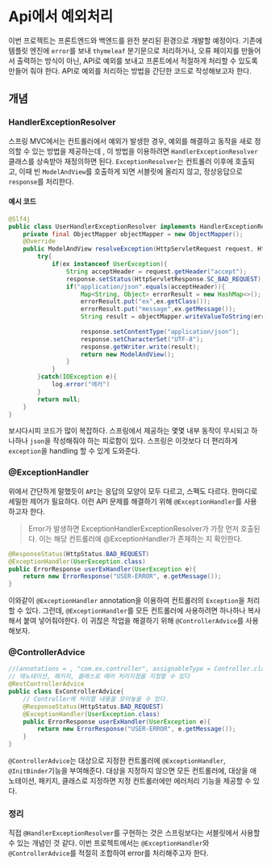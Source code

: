 # Api에서 예외처리
이번 프로젝트는 프론트엔드와 백엔드를 완전 분리된 환경으로 개발할 예정이다. 기존에 템플릿 엔진에 ```error```를 보내 ```thymeleaf``` 분기문으로 처리하거나,  오류 페이지를 만들어서 출력하는 방식이 아닌, API로 예외를 보내고 프론트에서 적절하게 처리할 수 있도록 만들어 줘야 한다. 
API로 예외를 처리하는 방법을 간단한 코드로 작성해보고자 한다.

## 개념
### HandlerExceptionResolver
스프링 MVC에서는 컨트롤러에서 예외가 발생한 경우, 예외를 해결하고 동작을 새로 정의할 수 있는 방법을 제공하는데 , 이 방법을 이용하려면 ```HandlerExceptionResolver``` 클래스를 상속받아 재정의하면 된다. 
```ExceptionResolver```는 컨트롤러 이후에 호출되고, 이때 빈 ```ModelAndView```를 호출하게 되면 서블릿에 올리지 않고, 정상응답으로 ```response```를 처리한다.
#### 예시 코드
```java
@Slf4j  
public class UserHandlerExceptionResolver implements HandlerExceptionResolver {
	private final ObjectMapper objectMapper = new ObjectMapper();
	@Override  
	public ModelAndView resolveException(HttpServletRequest request, HttpServletResponse response, Object handler, Exception ex) {
		try{
			if(ex instanceof UserException){
				String acceptHeader = request.getHeader("accept");
				response.setStatus(HttpServletResponse.SC_BAD_REQUEST);
				if("application/json".equals(acceptHeader)){
					Map<String, Object> errorResult = new HashMap<>();
					errorResult.put("ex",ex.getClass());
					errorResult.put("message",ex.getMessage());
					String result = objectMapper.writeValueToString(errorResult);
					
					response.setContentType("application/json");
					response.setCharacterSet("UTF-8");
					response.getWriter.write(result);
					return new ModelAndView();
				}
			}
		}catch(IOException e){
			log.error("에러")
		}
		return null;
	}
}
```
보시다시피 코드가 많이 복잡하다. 스프링에서 제공하는 몇몇 내부 동작이 무시되고 하나하나 ```json```을 작성해줘야 하는 피로함이 있다. 스프링은 이것보다 더 편리하게 ```exception```을 handling 할 수 있게 도와준다.

### @ExceptionHandler
위에서 간단하게 말했듯이 ```API```는 응답의 모양이 모두 다르고, 스펙도 다르다. 한마디로 세밀한 제어가 필요하다. 이런 API 문제를 해결하기 위해 ```@ExceptionHandler```를 사용하고자 한다.
> Error가 발생하면 ExceptionHandlerExceptionResolver가 가장 먼저 호출된다. 이는 해당 컨트롤러에 @ExceptionHandler가 존재하는 지 확인한다.

```java
@ResponseStatus(HttpStatus.BAD_REQUEST)
@ExceptionHandler(UserException.class)
public ErrorResponse userExHandler(UserException e){
	return new ErrorResponse("USER-ERROR", e.getMessage());
}
```
이와같이 ```@ExceptionHandler``` annotation을 이용하여 컨트롤러의 ```Exception```을 처리할 수 있다. 그런데, ```@ExceptionHandler```를 모든 컨트롤러에 사용하려면 하나하나 복사해서 붙여 넣어줘야한다. 이 귀찮은 작업을 해결하기 위해 ```@ControllerAdvice```를 사용해보자.

### @ControllerAdvice
```java
//(annotations = , "com.ex.controller", assignableType = Controller.class)
// 애노테이션, 패키지, 클래스로 에러 처리지점을 지정할 수 있다
@RestControllerAdvice 
public class ExControllerAdvice{
	// Controller에 처리할 내용을 모아놓을 수 있다.
	@ResponseStatus(HttpStatus.BAD_REQUEST)
	@ExceptionHandler(UserException.class)
	public ErrorResponse userExHandler(UserException e){
		return new ErrorResponse("USER-ERROR", e.getMessage());
	}
}
```
```@ControllerAdvice```는 대상으로 지정한 컨트롤러에 ```@ExceptionHandler```, ```@InitBinder```기능을 부여해준다. 대상을 지정하지 않으면 모든 컨트롤러에, 대상을 애노테이션, 패키지, 클래스로 지정하면 지정 컨트롤러에만 에러처리 기능을 제공할 수 있다.

### 정리
직접 ```@HandlerExceptionResolver```를 구현하는 것은 스프링보다는 서블릿에서 사용할 수 있는 개념인 것 같다. 이번 프로젝트에서는 ```@ExceptionHandler```와 ```@ControllerAdvice```를 적절히 조합하여 error를 처리해주고자 한다. 
